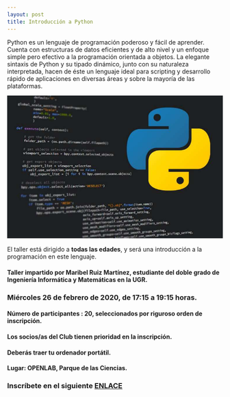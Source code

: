 ```yaml
---
layout: post
title: Introducción a Python
---
```



Python es un lenguaje de programación poderoso y fácil de aprender. Cuenta con estructuras de datos eficientes y de alto nivel y un enfoque simple pero efectivo a la programación orientada a objetos. La elegante sintaxis de Python y su tipado dinámico, junto con su naturaleza interpretada, hacen de éste un lenguaje ideal para scripting y desarrollo rápido de aplicaciones en diversas áreas y sobre la mayoría de las plataformas.

![](/images/python.jpg)

El taller está dirigido a **todas las edades**, y será una introducción a la programación en este lenguaje.



#### Taller impartido por Maribel Ruiz Martínez, estudiante del doble grado de Ingeniería Informática y Matemáticas en la UGR.

### Miércoles 26 de febrero de 2020, de 17:15 a 19:15 horas.




#### Número de participantes : 20,  seleccionados por riguroso orden de inscripción.


#### Los socios/as del Club tienen prioridad en la inscripción.

#### Deberás traer tu ordenador portátil.

#### Lugar: OPENLAB, Parque de las Ciencias.






### Inscríbete en el siguiente [ENLACE](https://forms.gle/ZrfZxoA9ZTjZzEPW6)
